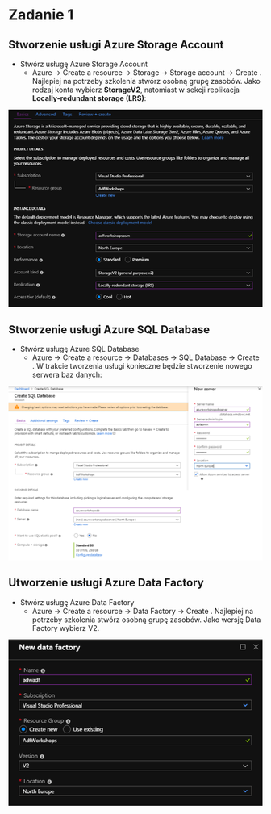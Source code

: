 # Zadanie 1

## Stworzenie usługi Azure Storage Account

- Stwórz usługę Azure Storage Account
  - Azure -> Create a resource -> Storage -> Storage account -> Create . Najlepiej na potrzeby szkolenia stwórz osobną grupę zasobów. Jako rodzaj konta wybierz **StorageV2**, natomiast w sekcji replikacja **Locally-redundant storage (LRS)**:

![Tworzenie usługi ASA](../Imgs/CreateASM.PNG)

## Stworzenie usługi Azure SQL Database

- Stwórz usługę Azure SQL Database
  - Azure -> Create a resource -> Databases -> SQL Database -> Create . W trakcie tworzenia usługi konieczne będzie stworzenie nowego serwera baz danych:

![Tworzenie usługi ASM](../Imgs/CreateDB.png)

## Utworzenie usługi Azure Data Factory

- Stwórz usługę Azure Data Factory
  - Azure -> Create a resource -> Data Factory -> Create . Najlepiej na potrzeby szkolenia stwórz osobną grupę zasobów. Jako wersję Data Factory wybierz V2.

![Tworzenie usługi ADF](../Imgs/CreateADF.PNG)